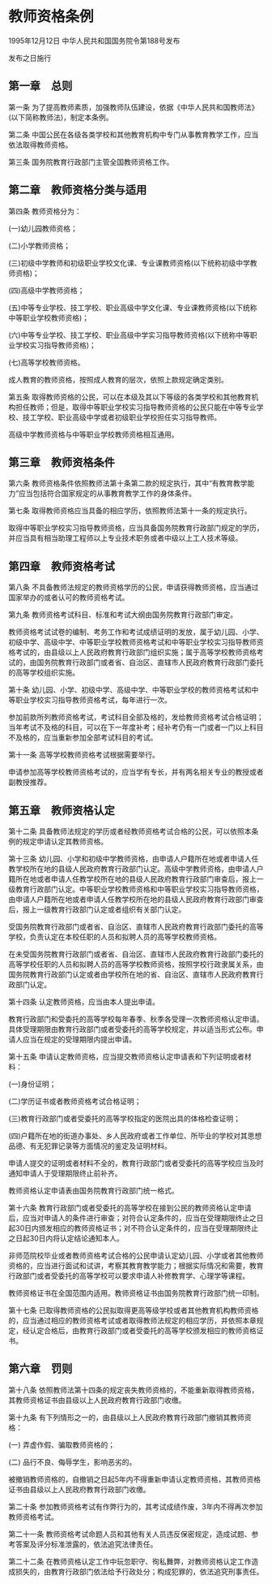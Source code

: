 # 教师资格条例

1995年12月12日 中华人民共和国国务院令第188号发布

发布之日施行

<!-- INFO END -->

## 第一章　总则

第一条 为了提高教师素质，加强教师队伍建设，依据《中华人民共和国教师法》(以下简称教师法)，制定本条例。

第二条 中国公民在各级各类学校和其他教育机构中专门从事教育教学工作，应当依法取得教师资格。

第三条 国务院教育行政部门主管全国教师资格工作。

## 第二章　教师资格分类与适用

第四条 教师资格分为：

(一)幼儿园教师资格；

(二)小学教师资格；

(三)初级中学教师和初级职业学校文化课、专业课教师资格(以下统称初级中学教师资格)；

(四)高级中学教师资格；

(五)中等专业学校、技工学校、职业高级中学文化课、专业课教师资格(以下统称中等职业学校教师资格)；

(六)中等专业学校、技工学校、职业高级中学实习指导教师资格(以下统称中等职业学校实习指导教师资格)；

(七)高等学校教师资格。

成人教育的教师资格，按照成人教育的层次，依照上款规定确定类别。

第五条 取得教师资格的公民，可以在本级及其以下等级的各类学校和其他教育机构担任教师；但是，取得中等职业学校实习指导教师资格的公民只能在中等专业学校、技工学校、职业高级中学或者初级职业学校担任实习指导教师。

高级中学教师资格与中等职业学校教师资格相互通用。

## 第三章　教师资格条件

第六条 教师资格条件依照教师法第十条第二款的规定执行，其中“有教育教学能力”应当包括符合国家规定的从事教育教学工作的身体条件。

第七条 取得教师资格应当具备的相应学历，依照教师法第十一条的规定执行。

取得中等职业学校实习指导教师资格，应当具备国务院教育行政部门规定的学历，并应当具有相当助理工程师以上专业技术职务或者中级以上工人技术等级。

## 第四章　教师资格考试

第八条 不具备教师法规定的教师资格学历的公民，申请获得教师资格，应当通过国家举办的或者认可的教师资格考试。

第九条 教师资格考试科目、标准和考试大纲由国务院教育行政部门审定。

教师资格考试试卷的编制、考务工作和考试成绩证明的发放，属于幼儿园、小学、初级中学、高级中学、中等职业学校教师资格考试和中等职业学校实习指导教师资格考试的，由县级以上人民政府教育行政部门组织实施；属于高等学校教师资格考试的，由国务院教育行政部门或者省、自治区、直辖市人民政府教育行政部门委托的高等学校组织实施。

第十条 幼儿园、小学、初级中学、高级中学、中等职业学校的教师资格考试和中等职业学校实习指导教师资格考试，每年进行一次。

参加前款所列教师资格考试，考试科目全部及格的，发给教师资格考试合格证明；当年考试不及格的科目，可以在下一年度补考；经补考仍有一门或者一门以上科目不及格的，应当重新参加全部考试科目的考试。

第十一条 高等学校教师资格考试根据需要举行。

申请参加高等学校教师资格考试的，应当学有专长，并有两名相关专业的教授或者副教授推荐。

## 第五章　教师资格认定

第十二条 具备教师法规定的学历或者经教师资格考试合格的公民，可以依照本条例的规定申请认定其教师资格。

第十三条 幼儿园、小学和初级中学教师资格，由申请人户籍所在地或者申请人任教学校所在地的县级人民政府教育行政部门认定。高级中学教师资格，由申请人户籍所在地或者申请人任教学校所在地的县级人民政府教育行政部门审查后，报上一级教育行政部门认定。中等职业学校教师资格和中等职业学校实习指导教师资格，由申请人户籍所在地或者申请人任教学校所在地的县级人民政府教育行政部门审查后，报上一级教育行政部门认定或者组织有关部门认定。

受国务院教育行政部门或者省、自治区、直辖市人民政府教育行政部门委托的高等学校，负责认定在本校任职的人员和拟聘人员的高等学校教师资格。

在未受国务院教育行政部门或者省、自治区、直辖市人民政府教育行政部门委托的高等学校任职的人员和拟聘人员的高等学校教师资格，按照学校行政隶属关系，由国务院教育行政部门认定或者由学校所在地的省、自治区、直辖市人民政府教育行政部门认定。

第十四条 认定教师资格，应当由本人提出申请。

教育行政部门和受委托的高等学校每年春季、秋季各受理一次教师资格认定申请。具体受理期限由教育行政部门或者受委托的高等学校规定，并以适当形式公布。申请人应当在规定的受理期限内提出申请。

第十五条 申请认定教师资格，应当提交教师资格认定申请表和下列证明或者材料：

(一)身份证明；

(二)学历证书或者教师资格考试合格证明；

(三)教育行政部门或者受委托的高等学校指定的医院出具的体格检查证明；

(四)户籍所在地的街道办事处、乡人民政府或者工作单位、所毕业的学校对其思想品德、有无犯罪记录等方面情况的鉴定及证明材料。

申请人提交的证明或者材料不全的，教育行政部门或者受委托的高等学校应当及时通知申请人于受理期限终止前补齐。

教师资格认定申请表由国务院教育行政部门统一格式。

第十六条 教育行政部门或者受委托的高等学校在接到公民的教师资格认定申请后，应当对申请人的条件进行审查；对符合认定条件的，应当在受理期限终止之日起30日内颁发相应的教师资格证书；对不符合认定条件的，应当在受理期限终止之日起30日内将认定结论通知本人。

非师范院校毕业或者教师资格考试合格的公民申请认定幼儿园、小学或者其他教师资格的，应当进行面试和试讲，考察其教育教学能力；根据实际情况和需要，教育行政部门或者受委托的高等学校可以要求申请人补修教育学、心理学等课程。

教师资格证书在全国范围内适用。教师资格证书由国务院教育行政部门统一印制。

第十七条 已取得教师资格的公民拟取得更高等级学校或者其他教育机构教师资格的，应当通过相应的教师资格考试或者取得教师法规定的相应学历，并依照本章规定，经认定合格后，由教育行政部门或者受委托的高等学校颁发相应的教师资格证书。

## 第六章　罚则

第十八条 依照教师法第十四条的规定丧失教师资格的，不能重新取得教师资格，其教师资格证书由县级以上人民政府教育行政部门收缴。

第十九条 有下列情形之一的，由县级以上人民政府教育行政部门撤销其教师资格：

(一) 弄虚作假、骗取教师资格的；

(二) 品行不良、侮辱学生，影响恶劣的。

被撤销教师资格的，自撤销之日起5年内不得重新申请认定教师资格，其教师资格证书由县级以上人民政府教育行政部门收缴。

第二十条 参加教师资格考试有作弊行为的，其考试成绩作废，3年内不得再次参加教师资格考试。

第二十一条 教师资格考试命题人员和其他有关人员违反保密规定，造成试题、参考答案及评分标准泄露的，依法追究法律责任。

第二十二条 在教师资格认定工作中玩忽职守、徇私舞弊，对教师资格认定工作造成损失的，由教育行政部门依法给予行政处分；构成犯罪的，依法追究刑事责任。